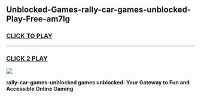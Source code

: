 
## Unblocked-Games-rally-car-games-unblocked-Play-Free-am7lg
<h3>
<a href="https://premium76.site?title=rally-car-games-unblocked&ref=10A">CLICK TO PLAY</a></h3>
<hr>

<h3>
<a href="https://premium76.site?title=rally-car-games-unblocked&ref=10A">CLICK 2 PLAY</a>
  
</h3>

<a href="https://premium76.site?title=rally-car-games-unblocked&ref=10A"><img src="https://clearcache.store/games.png"></a>


**rally-car-games-unblocked games unblocked: Your Gateway to Fun and Accessible Online Gaming**
